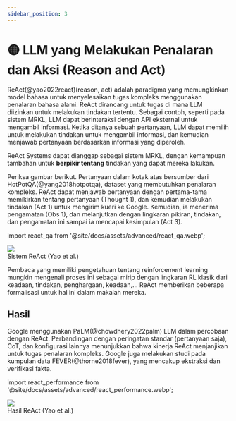 ```yaml
---
sidebar_position: 3
---
```


# 🟡 LLM yang Melakukan Penalaran dan Aksi (Reason and Act)

ReAct(@yao2022react)(reason, act) adalah paradigma yang memungkinkan model bahasa untuk menyelesaikan tugas kompleks menggunakan penalaran bahasa alami. ReAct dirancang untuk tugas di mana LLM diizinkan untuk melakukan tindakan tertentu. Sebagai contoh, seperti pada sistem MRKL, LLM dapat berinteraksi dengan API eksternal untuk mengambil informasi. Ketika ditanya sebuah pertanyaan, LLM dapat memilih untuk melakukan tindakan untuk mengambil informasi, dan kemudian menjawab pertanyaan berdasarkan informasi yang diperoleh.

ReAct Systems dapat dianggap sebagai sistem MRKL, dengan kemampuan tambahan untuk **berpikir tentang** tindakan yang dapat mereka lakukan.

Periksa gambar berikut. Pertanyaan dalam kotak atas bersumber dari HotPotQA(@yang2018hotpotqa), dataset yang membutuhkan penalaran kompleks. ReAct dapat menjawab pertanyaan dengan pertama-tama memikirkan tentang pertanyaan (Thought 1), dan kemudian melakukan tindakan (Act 1) untuk mengirim kueri ke Google. Kemudian, ia menerima pengamatan (Obs 1), dan melanjutkan dengan lingkaran pikiran, tindakan, dan pengamatan ini sampai ia mencapai kesimpulan (Act 3).


import react_qa from '@site/docs/assets/advanced/react_qa.webp';

<div style={{textAlign: 'center'}}>
  <img src={react_qa} style={{width: "500px"}} />
</div>

<div style={{textAlign: 'center'}}>
Sistem ReAct (Yao et al.)
</div>

Pembaca yang memiliki pengetahuan tentang reinforcement learning mungkin mengenali proses ini sebagai mirip dengan lingkaran RL klasik dari keadaan, tindakan, penghargaan, keadaan,... ReAct memberikan beberapa formalisasi untuk hal ini dalam makalah mereka.


## Hasil

Google menggunakan PaLM(@chowdhery2022palm) LLM dalam percobaan dengan ReAct. Perbandingan dengan peringatan standar (pertanyaan saja), CoT, dan konfigurasi lainnya menunjukkan bahwa kinerja ReAct menjanjikan untuk tugas penalaran kompleks. Google juga melakukan studi pada kumpulan data FEVER(@thorne2018fever), yang mencakup ekstraksi dan verifikasi fakta.

import react_performance from '@site/docs/assets/advanced/react_performance.webp';

<div style={{textAlign: 'center'}}>
  <img src={react_performance} style={{width: "500px"}} />
</div>

<div style={{textAlign: 'center'}}>
Hasil ReAct (Yao et al.)
</div>


